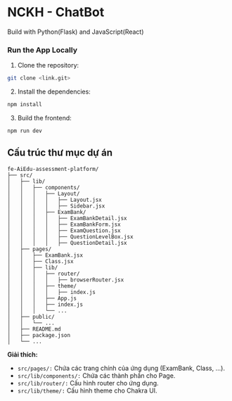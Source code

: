 # NCKH - ChatBot

Build with Python(Flask) and JavaScript(React)

### Run the App Locally

1. Clone the repository:

```bash
git clone <link.git>
```

2. Install the dependencies:

```bash
npm install
```

3. Build the frontend:

```bash
npm run dev
```

<!-- ## Screenshots

### Student

<table width="100%">
  <tbody>
    <tr>
      <td width="1%"><img src="src/asset/screenshot/st-home.png"/></td>
      <td width="1%"><img src="src/asset/screenshot/st-search.png"/></td>
      <td width="1%"><img src="src/asset/screenshot/st-choose.png"/></td>
    </tr>
    <tr>
        <td width="1%"><img src="src/asset/screenshot/st-non-chat.png"/></td>
        <td width="1%"><img src="src/asset/screenshot/st-chat.png"/></td>
        <td width="1%"><img src="src/asset/screenshot/" alt="_ảnh view điểm"/></td>
    </tr>
  </tbody>
</table>

### Lecturer

<table width="100%">
  <tbody>
    <tr>
      <td width="1%"><img src="src/asset/screenshot/lt-home.png"/></td>
      <td width="1%"><img src="src/asset/screenshot/lt-create.png"/></td>
    </tr>
    <tr>
        <td width="1%"><img src="src/asset/screenshot/lt-view.png"/></td>
        <td width="1%"><img src="src/asset/screenshot/lt-view-history.png"/></td>
    </tr>
  </tbody>
</table> -->

## Cấu trúc thư mục dự án

```
fe-AiEdu-assessment-platform/
├── src/
│   ├── lib/
│   │   ├── components/
│   │   │   ├── Layout/
│   │   │   │   ├── Layout.jsx
│   │   │   │   ├── Sidebar.jsx
│   │   │   ├── ExamBank/
│   │   │   │   ├── ExamBankDetail.jsx
│   │   │   │   ├── ExamBankForm.jsx
│   │   │   │   ├── ExamQuestion.jsx
│   │   │   │   ├── QuestionLevelBox.jsx
│   │   │   │   ├── QuestionDetail.jsx
│   ├── pages/
│   │   ├── ExamBank.jsx
│   │   ├── Class.jsx
│   │   ├── lib/
│   │   │   ├── router/
│   │   │   │   ├── browserRouter.jsx
│   │   │   ├── theme/
│   │   │   │   ├── index.js
│   │   │   ├── App.js
│   │   │   ├── index.js
│   │   │   └── ...
│   ├── public/
│   │   └── ...
│   ├── README.md
│   ├── package.json
│   └── ...
```

**Giải thích:**
- <code>src/pages/:</code></code> Chứa các trang chính của ứng dụng (ExamBank, Class, ...).
- <code>src/lib/components/:</code> Chứa các thành phần cho Page.
- <code>src/lib/router/:</code> Cấu hình router cho ứng dụng.
- <code>src/lib/theme/:</code> Cấu hình theme cho Chakra UI.